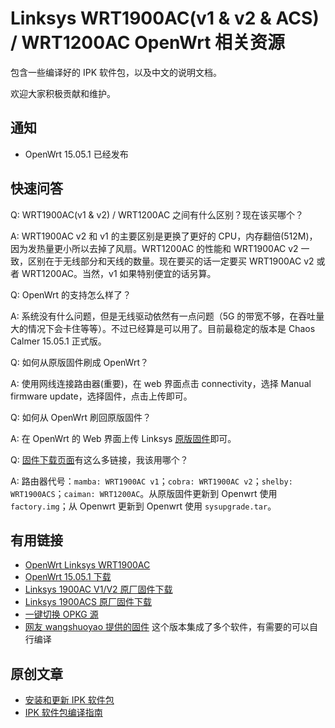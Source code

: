 # Linksys WRT1900AC(v1 & v2 & ACS) / WRT1200AC OpenWrt 相关资源

包含一些编译好的 IPK 软件包，以及中文的说明文档。

欢迎大家积极贡献和维护。

## 通知

* OpenWrt 15.05.1 已经发布

## 快速问答

Q: WRT1900AC(v1 & v2) / WRT1200AC 之间有什么区别？现在该买哪个？

A: WRT1900AC v2 和 v1 的主要区别是更换了更好的 CPU，内存翻倍(512M)，因为发热量更小所以去掉了风扇。WRT1200AC 的性能和 WRT1900AC v2 一致，区别在于无线部分和天线的数量。现在要买的话一定要买 WRT1900AC v2 或者 WRT1200AC。当然，v1 如果特别便宜的话另算。

Q: OpenWrt 的支持怎么样了？

A: 系统没有什么问题，但是无线驱动依然有一点问题（5G 的带宽不够，在吞吐量大的情况下会卡住等等）。不过已经算是可以用了。目前最稳定的版本是 Chaos Calmer 15.05.1 正式版。

Q: 如何从原版固件刷成 OpenWrt？

A: 使用网线连接路由器(重要)，在 web 界面点击 connectivity，选择 Manual firmware update，选择固件，点击上传即可。

Q: 如何从 OpenWrt 刷回原版固件？

A: 在 OpenWrt 的 Web 界面上传 Linksys [原版固件](http://www.linksys.com/us/support-article?articleNum=148550)即可。

Q: [固件下载页面](https://downloads.openwrt.org/chaos_calmer/15.05.1/mvebu/generic/)有这么多链接，我该用哪个？

A: 路由器代号：`mamba: WRT1900AC v1`；`cobra: WRT1900AC v2`；`shelby: WRT1900ACS`；`caiman: WRT1200AC`。从原版固件更新到 Openwrt 使用 `factory.img`；从 Openwrt 更新到 Openwrt 使用 `sysupgrade.tar`。

## 有用链接

* [OpenWrt Linksys WRT1900AC](http://wiki.openwrt.org/toh/linksys/wrt1900ac)
* [OpenWrt 15.05.1 下载](https://downloads.openwrt.org/chaos_calmer/15.05.1/mvebu/generic/)
* [Linksys 1900AC V1/V2 原厂固件下载](http://www.linksys.com/us/support-article?articleNum=148550)
* [Linksys 1900ACS 原厂固件下载](http://www.linksys.com/us/support-article?articleNum=165487)
* [一键切换 OPKG 源](https://github.com/NemoAlex/opkg-srouce-switcher)
* [网友 wangshuoyao 提供的固件](https://github.com/wongsyrone/lede-1) 这个版本集成了多个软件，有需要的可以自行编译

## 原创文章

* [安装和更新 IPK 软件包](https://github.com/NemoAlex/openwrt-wrt1900ac-docs/wiki/%E5%AE%89%E8%A3%85%E5%92%8C%E6%9B%B4%E6%96%B0%E8%BD%AF%E4%BB%B6)
* [IPK 软件包编译指南](https://github.com/NemoAlex/openwrt-wrt1900ac-docs/wiki/%E7%AE%80%E6%98%93%E6%8C%87%E5%8D%97%EF%BC%9A%E4%BD%BF%E7%94%A8-OpenWrt-%E7%9A%84%E4%BA%A4%E5%8F%89%E7%BC%96%E8%AF%91-SDK-%E6%9D%A5%E7%BC%96%E8%AF%91-ipk-%E8%BD%AF%E4%BB%B6%E5%8C%85)
